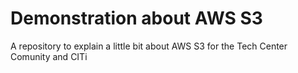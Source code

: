 # Demonstration about AWS S3
A repository to explain a little bit about AWS S3 for the Tech Center Comunity and CITi
